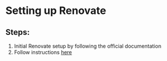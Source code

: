 # Setting up Renovate

## Steps:
1. Initial Renovate setup by following the official documentation
2. Follow instructions [here](https://github.com/renovatebot/github-action#special-token-requirements-when-using-the-github-actions-manager)

